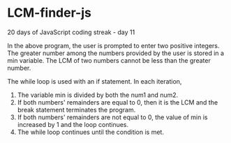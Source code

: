 # LCM-finder-js
20 days of JavaScript coding streak - day 11

In the above program, the user is prompted to enter two positive integers.
The greater number among the numbers provided by the user is stored in a min variable. The LCM of two numbers cannot be less than the greater number.

The while loop is used with an if statement. In each iteration,

  1. The variable min is divided by both the num1 and num2.
  2. If both numbers' remainders are equal to 0, then it is the LCM and the break statement terminates the program.
  3. If both numbers' remainders are not equal to 0, the value of min is increased by 1 and the loop continues.
  4. The while loop continues until the condition is met.
